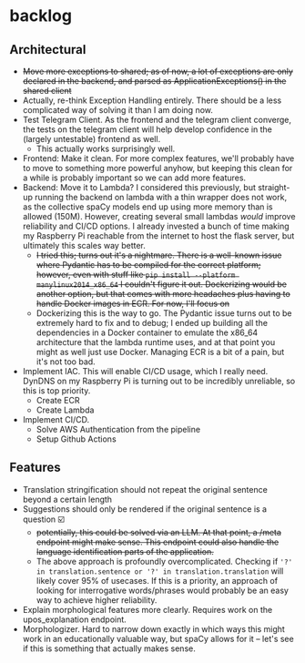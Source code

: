 # backlog



## Architectural

- ~~Move more exceptions to shared; as of now, a lot of exceptions are only declared in the backend,
and parsed as ApplicationExceptions() in the shared client~~
- Actually, re-think Exception Handling entirely. There should be a less complicated way of solving it than I am doing now.
- Test Telegram Client. As the frontend and the telegram client converge, the tests on the telegram client
will help develop confidence in the (largely untestable) frontend as well.
  - This actually works surprisingly well.
- Frontend: Make it clean. For more complex features, we'll probably have to move to something more powerful anyhow, but keeping this clean for a while is probably important so we can add more features.
- Backend: Move it to Lambda? I considered this previously, but straight-up running the backend on lambda with a thin wrapper does not work, as the collective spaCy models end up using more memory than is allowed (150M). However, creating several small lambdas _would_ improve reliability and CI/CD options. I already invested a bunch of time making my Raspberry Pi reachable from the internet to host the flask server, but ultimately this scales way better.
  - ~~I tried this; turns out it's a nightmare. There is a well-known issue where Pydantic has to be compiled for the correct platform;
  however, even with stuff like `pip install --platform manylinux2014_x86_64` I couldn't figure it out.
  Dockerizing would be another option, but that comes with more headaches plus having to handle Docker images in ECR.
  For now, I'll focus on~~
  - Dockerizing this is the way to go. The Pydantic issue turns out to be extremely hard to fix and to debug;
  I ended up building all the dependencies in a Docker container to emulate the x86_64 architecture that the
  lambda runtime uses, and at that point you might as well just use Docker. Managing ECR is a bit of a pain, but
  it's not too bad.
- Implement IAC. This will enable CI/CD usage, which I really need. DynDNS on my Raspberry Pi is turning out to be
incredibly unreliable, so this is top priority.
  - Create ECR
  - Create Lambda
- Implement CI/CD. 
  - Solve AWS Authentication from the pipeline
  - Setup Github Actions

## Features

- Translation stringification should not repeat the original sentence beyond a certain length
- Suggestions should only be rendered if the original sentence is a question ☑️
  - ~~potentially, this could be solved via an LLM. At that point, a /meta endpoint might make sense. This endpoint could
  also handle the language identification parts of the application.~~
  - The above approach is profoundly overcomplicated. Checking if `'?' in translation.sentence or '?' in translation.translation` will likely cover 95% of usecases. If this is a priority, an approach of looking for interrogative words/phrases would probably be an easy way to achieve higher reliability.
- Explain morphological features more clearly. Requires work on the upos_explanation endpoint.
- Morphologizer. Hard to narrow down exactly in which ways this might work in an educationally valuable way, but spaCy allows for it – let's see if this is something that actually makes sense.

